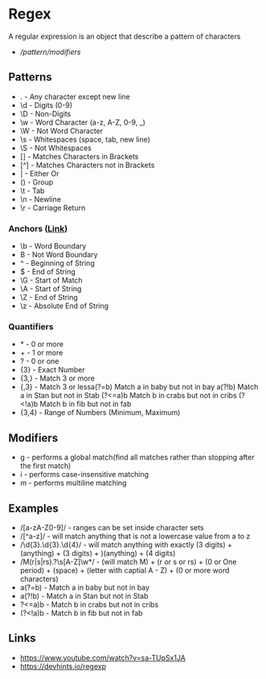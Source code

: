 # Regex

A regular expression is an object that describe a pattern of characters

-   _/pattern/modifiers_

## Patterns

-   . - Any character except new line
-   \d - Digits (0-9)
-   \D - Non-Digits
-   \w - Word Character (a-z, A-Z, 0-9, \_)
-   \W - Not Word Character
-   \s - Whitespaces (space, tab, new line)
-   \S - Not Whitespaces
-   [] - Matches Characters in Brackets
-   [^] - Matches Characters not in Brackets
-   | - Either Or
-   () - Group
-   \t - Tab
-   \n - Newline
-   \r - Carriage Return

### Anchors ([Link](./anchor.js))

-   \b - Word Boundary
-   B - Not Word Boundary
-   ^ - Beginning of String
-   \$ - End of String
-   \G - Start of Match
-   \A - Start of String
-   \Z - End of String
-   \z - Absolute End of String

### Quantifiers

-   \* - 0 or more
-   \+ - 1 or more
-   ? - 0 or one
-   {3} - Exact Number
-   {3,} - Match 3 or more
-   {,3} - Match 3 or lessa(?=b) Match a in baby but not in bay
    a(?!b) Match a in Stan but not in Stab
    (?<=a)b Match b in crabs but not in cribs
    (?<!a)b Match b in fib but not in fab
-   {3,4} - Range of Numbers (Minimum, Maximum)

## Modifiers

-   g - performs a global match(find all matches rather than stopping after the first match)
-   i - performs case-insensitive matching
-   m - performs multiline matching

## Examples

-   /[a-zA-Z0-9]/ - ranges can be set inside character sets
-   /[^a-z]/ - will match anything that is not a lowercase value from a to z
-   /\d{3}.\d{3}.\d{4}/ - will match anything with exactly (3 digits) + (anything) + (3 digits) + )(anything) + (4 digits)
-   /M(r|s|rs)\.?\s[A-Z]\w\*/ - (will match M) + (r or s or rs) + (0 or One period) + (space) + (letter with captial A - Z) + (0 or more word characters)
-   a(?=b) - Match a in baby but not in bay
-   a(?!b) - Match a in Stan but not in Stab
-   ?<=a)b - Match b in crabs but not in cribs
-   (?<!a)b - Match b in fib but not in fab

## Links

-   https://www.youtube.com/watch?v=sa-TUpSx1JA
-   https://devhints.io/regexp
